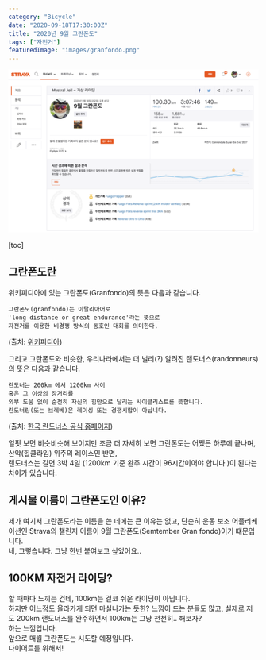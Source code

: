 ```yaml
---
category: "Bicycle"
date: "2020-09-18T17:30:00Z"
title: "2020년 9월 그란폰도"
tags: ["자전거"]
featuredImage: "images/granfondo.png"
---
```


![2020년 9월 18일 그란폰도](images/granfondo.png)  

[toc]

## 그란폰도란  

위키피디아에 있는 그란폰도(Granfondo)의 뜻은 다음과 같습니다.

```kr
그란폰도(granfondo)는 이탈리아어로
'long distance or great endurance'라는 뜻으로
자전거를 이용한 비경쟁 방식의 동호인 대회를 의미한다.
```
(출처: [위키피디아](https://ko.wikipedia.org/wiki/%EA%B7%B8%EB%9E%80%ED%8F%B0%EB%8F%84))

그리고 그란폰도와 비슷한, 우리나라에서는 더 널리(?) 알려진 랜도너스(randonneurs)의 뜻은 다음과 같습니다.  

```kr
란도너는 200km 에서 1200km 사이
혹은 그 이상의 장거리를
외부 도움 없이 순전히 자신의 힘만으로 달리는 사이클리스트를 뜻합니다.
란도너링(또는 브레베)은 레이싱 또는 경쟁시합이 아닙니다.
```
(출처: [한국 란도너스 공식 홈페이지](http://www.korearandonneurs.kr/))

얼핏 보면 비슷비슷해 보이지만 조금 더 자세히 보면 그란폰도는 어쨌든 하루에 끝나며, 산악(힐클라임) 위주의 레이스인 반면,  
랜도너스는 길면 3박 4일 (1200km 기준 완주 시간이 96시간이어야 합니다.)이 된다는 차이가 있습니다.  

## 게시물 이름이 그란폰도인 이유?

제가 여기서 그란폰도라는 이름을 쓴 데에는 큰 이유는 없고, 단순히 운동 보조 어플리케이션인 Strava의 챌린지 이름이 9월 그란폰도(Semtember Gran fondo)이기 떄문입니다.  
네, 그렇습니다. 그냥 한번 붙여보고 싶었어요..  

## 100KM 자전거 라이딩?

할 때마다 느끼는 건데, 100km는 결코 쉬운 라이딩이 아닙니다.  
하지만 어느정도 올라가게 되면 마실나가는 듯한? 느낌이 드는 분들도 많고, 실제로 저도 200km 랜도너스를 완주하면서 100km는 그냥 천천히.. 해보자?  
하는 느낌입니다.  
앞으로 매월 그란폰도는 시도할 예정입니다.  
다이어트를 위해서!